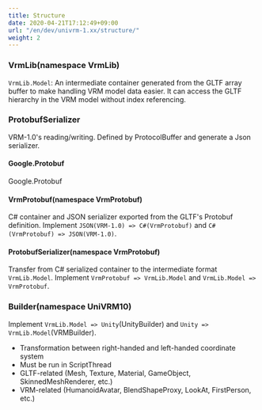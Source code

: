 ```yaml
---
title: Structure
date: 2020-04-21T17:12:49+09:00
url: "/en/dev/univrm-1.xx/structure/"
weight: 2
---
```


### VrmLib(namespace VrmLib)

`VrmLib.Model`: An intermediate container generated from the GLTF array buffer to make handling VRM model data easier. It can access the GLTF hierarchy in the VRM model without index referencing.

### ProtobufSerializer

VRM-1.0's reading/writing.
Defined by ProtocolBuffer and generate a Json serializer.

#### Google.Protobuf

Google.Protobuf

#### VrmProtobuf(namespace VrmProtobuf)

C# container and JSON serializer exported from the GLTF's Protobuf definition.
Implement `JSON(VRM-1.0) => C#(VrmProtobuf)` and `C#(VrmProtobuf) => JSON(VRM-1.0)`.

#### ProtobufSerializer(namespace VrmProtobuf)

Transfer from C# serialized container to the intermediate format `VrmLib.Model`.
Implement `VrmProtobuf => VrmLib.Model` and `VrmLib.Model => VrmProtobuf`.

### Builder(namespace UniVRM10)

Implement `VrmLib.Model => Unity`(UnityBuilder) and `Unity => VrmLib.Model`(VRMBuilder).

* Transformation between right-handed and left-handed coordinate system
* Must be run in ScriptThread
* GLTF-related (Mesh, Texture, Material, GameObject, SkinnedMeshRenderer, etc.)
* VRM-related (HumanoidAvatar, BlendShapeProxy, LookAt, FirstPerson, etc.)
